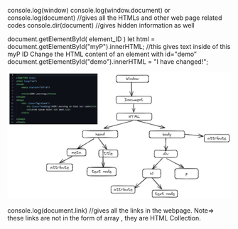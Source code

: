 console.log(window)
console.log(window.document)
or
console.log(document) //gives all the HTMLs and other web page related codes 
console.dir(document)  //gives hidden information as well


document.getElementById( element_ID )
let html = document.getElementById("myP").innerHTML; //this gives text inside of this myP ID
Change the HTML content of an element with id="demo”
document.getElementById("demo").innerHTML = "I have changed!";

![alt text](<DOM lec31.png>)


console.log(document.link) //gives all the links in the webpage.
Note⇒ these links are not in the form of array , they are HTML Collection.